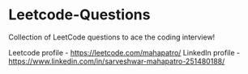 # Leetcode-Questions
Collection of LeetCode questions to ace the coding interview!

Leetcode profile - https://leetcode.com/mahapatro/
LinkedIn profile - https://www.linkedin.com/in/sarveshwar-mahapatro-251480188/
